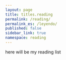 ```yaml
---
layout: page
title: titles.reading
permalink: /reading/
permalink_es: /leyendo/
published: false
sidebar_link: true
namespace: reading
---
```


here will be my reading list